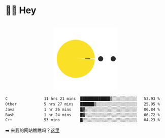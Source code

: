 
# 👋🏻 Hey
<div align="center">
	<br>
	<img src="https://raw.githubusercontent.com/Aniket965/Aniket965/master/pacman.svg?sanitize=true" width="200" height="200">
	<br>
</div>

<!--START_SECTION:waka-->

```txt
C                11 hrs 21 mins  █████████████▒░░░░░░░░░░░   53.93 %
Other            5 hrs 27 mins   ██████▒░░░░░░░░░░░░░░░░░░   25.95 %
Java             1 hr 26 mins    █▓░░░░░░░░░░░░░░░░░░░░░░░   06.84 %
Bash             1 hr 24 mins    █▓░░░░░░░░░░░░░░░░░░░░░░░   06.72 %
C++              53 mins         █░░░░░░░░░░░░░░░░░░░░░░░░   04.23 %
```

<!--END_SECTION:waka-->

 ➡️  来我的网站瞧瞧吗？[这里](https://www.shaolongfei.com)
